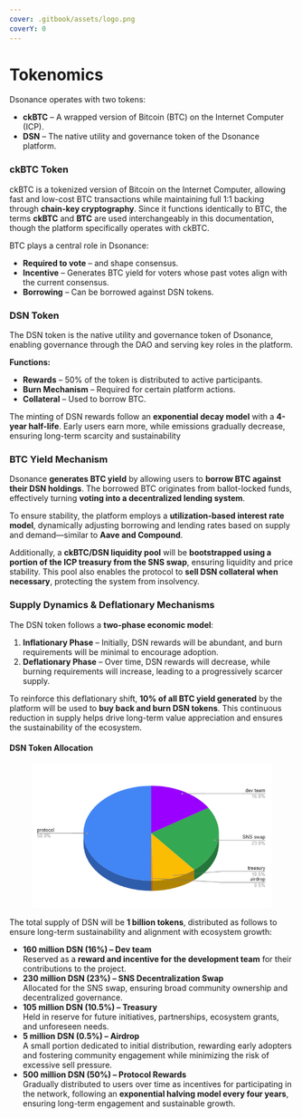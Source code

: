 ```yaml
---
cover: .gitbook/assets/logo.png
coverY: 0
---
```


# Tokenomics

Dsonance operates with two tokens:

* **ckBTC** – A wrapped version of Bitcoin (BTC) on the Internet Computer (ICP).
* **DSN** – The native utility and governance token of the Dsonance platform.

### **ckBTC Token**

ckBTC is a tokenized version of Bitcoin on the Internet Computer, allowing fast and low-cost BTC transactions while maintaining full 1:1 backing through **chain-key cryptography**. Since it functions identically to BTC, the terms **ckBTC** and **BTC** are used interchangeably in this documentation, though the platform specifically operates with ckBTC.

BTC plays a central role in Dsonance:

* **Required to vote** – and shape consensus.
* **Incentive** – Generates BTC yield for voters whose past votes align with the current consensus.
* **Borrowing** – Can be borrowed against DSN tokens.

### **DSN Token**

The DSN token is the native utility and governance token of Dsonance, enabling governance through the DAO and serving key roles in the platform.

**Functions:**

* **Rewards** – 50% of the token is distributed to active participants.
* **Burn Mechanism** – Required for certain platform actions.
* **Collateral** – Used to borrow BTC.

The minting of DSN rewards follow an **exponential decay model** with a **4-year half-life**. Early users earn more, while emissions gradually decrease, ensuring long-term scarcity and sustainability

### **BTC Yield Mechanism**

Dsonance **generates BTC yield** by allowing users to **borrow BTC against their DSN holdings**. The borrowed BTC originates from ballot-locked funds, effectively turning **voting into a decentralized lending system**.

To ensure stability, the platform employs a **utilization-based interest rate model**, dynamically adjusting borrowing and lending rates based on supply and demand—similar to **Aave and Compound**.

Additionally, a **ckBTC/DSN liquidity pool** will be **bootstrapped using a portion of the ICP treasury from the SNS swap**, ensuring liquidity and price stability. This pool also enables the protocol to **sell DSN collateral when necessary**, protecting the system from insolvency.

### **Supply Dynamics & Deflationary Mechanisms**

The DSN token follows a **two-phase economic model**:

1. **Inflationary Phase** – Initially, DSN rewards will be abundant, and burn requirements will be minimal to encourage adoption.
2. **Deflationary Phase** – Over time, DSN rewards will decrease, while burning requirements will increase, leading to a progressively scarcer supply.

To reinforce this deflationary shift, **10% of all BTC yield generated** by the platform will be used to **buy back and burn DSN tokens**. This continuous reduction in supply helps drive long-term value appreciation and ensures the sustainability of the ecosystem.

#### **DSN Token Allocation**

<figure><img src=".gitbook/assets/token_allocation.PNG" alt=""><figcaption></figcaption></figure>

The total supply of DSN will be **1 billion tokens**, distributed as follows to ensure long-term sustainability and alignment with ecosystem growth:

* **160 million DSN (16%) – Dev team**\
  Reserved as a **reward and incentive for the development team** for their contributions to the project.
* **230 million DSN (23%) – SNS Decentralization Swap**\
  Allocated for the SNS swap, ensuring broad community ownership and decentralized governance.
* **105 million DSN (10.5%) – Treasury**\
  Held in reserve for future initiatives, partnerships, ecosystem grants, and unforeseen needs.
* **5 million DSN (0.5%) – Airdrop**\
  A small portion dedicated to initial distribution, rewarding early adopters and fostering community engagement while minimizing the risk of excessive sell pressure.
* **500 million DSN (50%) – Protocol Rewards**\
  Gradually distributed to users over time as incentives for participating in the network, following an **exponential halving model every four years**, ensuring long-term engagement and sustainable growth.

